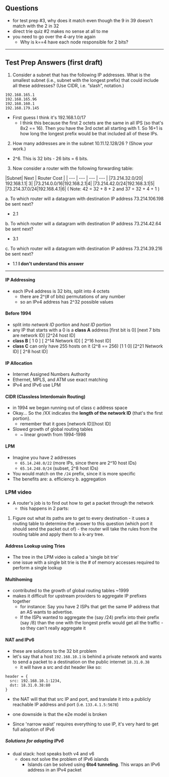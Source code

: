 ## Questions
  - for test prep #3, why does it match even though the 9 in 39 doesn't match with the 2 in 32
  - direct trie quiz #2 makes no sense at all to me
  - you need to go over the 4-ary trie again
    - Why is k==4 have each node responsible for 2 bits?

-----------------------

## Test Prep Answers (first draft)
1. Consider a subnet that has the following IP addresses. What is the smallest subnet (i.e.,
subnet with the longest prefix) that could include all these addresses? (Use CIDR, i.e.
“slash”, notation.)
```
192.168.165.1
192.168.165.96
192.168.160.1
192.168.179.145
```
  - First guess I think it's 192.168.1.0/17
    - I think this because the first 2 octets are the same in all IPS (so that's 8x2 == 16). Then you have the 3rd octet all starting with 1. So 16+1
      is how long the longest prefix would be that included all of these IPs.

2. How many addresses are in the subnet 10.11.12.128/26 ? (Show your work.)
  - 2^6. This is 32 bits - 26 bits = 6 bits.

3. Now consider a router with the following forwarding table:

|Subnet| Next | Router Cost |
| --- | --- | --- | --- |
|73.214.32.0/20| 192.168.1.1| 3|
|73.214.0.0/16|192.168.2.1|4|
|73.214.42.0/24|192.168.3.1|5|
|73.214.37.0/24|192.168.4.1|6|
( Note: 42 = 32 + 8 + 2 and 37 = 32 + 4 + 1 )

a. To which router will a datagram with destination IP address 73.214.106.198 be
sent next?
  - 2.1

b. To which router will a datagram with destination IP address 73.214.42.64 be sent
next?
  - 3.1

c. To which router will a datagram with destination IP address 73.214.39.216 be
sent next?
  - 1.1 **I don't understand this answer**

-----------------------
#### IP Addressing
  - each IPv4 address is 32 bits, split into 4 octets
    - there are 2^(# of bits) permutations of any number
    - so an IPv4 address has 2^32 possible values

#### Before 1994
  - split into *network ID* portion and *host ID* portion
  - any IP that starts with a 0 is a **class A** address
    [first bit is 0] [next 7 bits are network ID] [2^24 host ID]
  - **class B**
    [ 1 0 ] [ 2^14 Network ID] [ 2^16 host ID]
  - **class C** can only have 255 hosts on it (2^8 == 256)
    [1 1 0] [2^21 Network ID] [ 2^8 host ID]

#### IP Allocation
  - Internet Assigned Numbers Authority
  - Ethernet, MPLS, and ATM use exact matching
  - IPv4 and IPv6 use LPM

#### CIDR (Classless Interdomain Routing)
  - in 1994 we began running out of class c address space
  - Okay... So the /XX indicates the **length of the network ID** (that's the first portion).
    - remember that it goes [network ID][host ID]
  - Slowed growth of global routing tables
    - ~ linear growth from 1994-1998

#### LPM
  - Imagine you have 2 addresses
    - `65.14.248.0/22` (more IPs, since there are 2^10 host IDs)
    - `65.14.248.0/24` (subset, 2^8 host IDs)
  - You would match on the `/24` prefix, since it is more specific
  - The benefits are:
    a. efficiency
    b. aggregation

### LPM video
  - A router's job is to find out how to get a packet through the network
    - this happens in 2 parts:

  1. Figure out what its paths are to get to every destination
    - it uses a routing table to determine the answer to this question (which port it should send the packet out of)
    - the router will take the rules from the routing table and apply them to a k-ary tree.

#### Address Lookup using Tries
  - The tree in the LPM video is called a 'single bit trie'
  - one issue with a single bit trie is the # of memory accesses required to perform a single lookup

#### Multihoming
  - contributed to the growth of global routing tables ~1999
  - makes it difficult for upstream providers to aggregate IP prefixes together
    - for instance: Say you have 2 ISPs that get the same IP address that an AS wants to advertise.
    - If the ISPs wanted to aggregate the (say /24) prefix into their prefix (say /8) than the one with the longest prefix would get all the traffic -
      so they can't really aggregate it

#### NAT and IPv6
  - these are solutions to the 32 bit problem
  - let's say that a host `192.168.10.1` is behind a private network and wants to send a packet to a destination on the public internet `18.31.0.38`
    - it will have a src and dst header like so:

```
header = {
  src: 192.168.10.1:1234,
  dst: 18.31.0.38:80
}
```

  - the NAT will that that src IP and port, and translate it into a publicly reachable IP address and port (i.e. `133.4.1.5:5678`)
  - one downside is that the e2e model is broken

  - Since 'narrow waist' requires everything to use IP, it's very hard to get full adoption of IPv6

##### Solutions for adopting IPv6
  - dual stack: host speaks both v4 and v6
    - does not solve the problem of IPv6 islands
      - Islands can be solved using **6to4 tunneling**. This wraps an IPv6 address in an IPv4 packet
